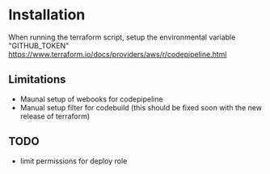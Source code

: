 # Installation

When running the terraform script, setup the environmental variable "GITHUB_TOKEN" https://www.terraform.io/docs/providers/aws/r/codepipeline.html

## Limitations

- Maunal setup of webooks for codepipeline
- Manual setup filter for codebuild (this should be fixed soon with the new release of terraform)

## TODO

- limit permissions for deploy role
